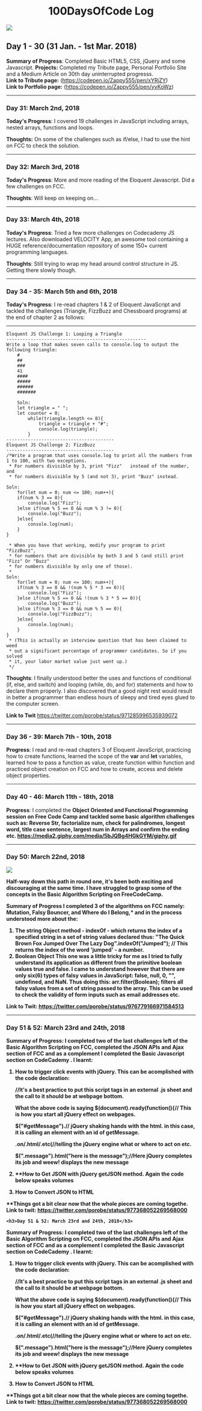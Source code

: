<h1 align = "center">100DaysOfCode Log</h1>
<img src = "https://cdn.pixabay.com/photo/2017/06/23/10/48/code-2434271_960_720.jpg">
<h2>Day 1 - 30 (31 Jan. - 1st Mar. 2018)</h2>

**Summary of Progress**: Completed Basic HTML5, CSS, jQuery and some Javascript.</b>
**Projects:** Completed my Tribute page, Personal Portfolio Site and a Medium Article on 30th day uninterrupted progresss.<br/>
**Link to Tribute page:** (https://codepen.io/Zappy555/pen/xYRjZY)<br/>
**Link to Portfolio page:** (https://codepen.io/Zappy555/pen/yvKoWz)<br/>

------------------------------------------------------------------------

<h3>Day 31: March 2nd, 2018</h3>

**Today's Progress**: I covered 19 challenges in JavaScript including arrays, nested arrays, functions and loops.

**Thoughts:** On some of the challenges such as if/else, I had to use the hint on FCC to check the solution.

------------------------------------------------------------------------
<h3>Day 32: March 3rd, 2018</h3>

**Today's Progress**: More and more reading of the Eloquent Javascript. Did a few challenges on FCC.

**Thoughts**: Will keep on keeping on...

------------------------------------------------------------------------
<h3>Day 33: March 4th, 2018</h3>

**Today's Progress**: Tried a few more challenges on Codecademy JS lectures. Also downloaded VELOCITY App, an awesome tool containing a HUGE reference/documentation repository of some 150+ current programming languages. 

**Thoughts**: Still trying to wrap my head around control structure in JS. Getting there slowly though.

------------------------------------------------------------------------
<h3>Day 34 - 35: March 5th and 6th, 2018</h3>

**Today's Progress**: I re-read chapters 1 & 2 of Eloquent JavaScript and tackled the challenges (Triangle, FizzBuzz and Chessboard programs) at the end of chapter 2 as follows:

----------------------------------------------------
	Eloquent JS Challenge 1: Looping a Triangle
	----------------------------------------------------
	Write a loop that makes seven calls to console.log to output the following triangle:
		#
		##
		###
		41
		####
		#####
		######
		#######
		
		Soln:
		let triangle = " ";
		let counter = 0;
			while(triangle.length <= 8){
				triangle = triangle + "#";
				console.log(triangle);
			}
	----------------------------------------
	Eloquent JS Challenge 2: FizzBuzz
	----------------------------------------
	/*Write a program that uses console.log to print all the numbers from 1 to 100, with two exceptions. 
	 * For numbers divisible by 3, print "Fizz"   instead of the number, and 
	 * for numbers divisible by 5 (and not 3), print "Buzz" instead.
	
	Soln:
		for(let num = 0; num <= 100; num++){
		if(num % 3 == 0){
			console.log("Fizz");
		}else if(num % 5 == 0 && num % 3 != 0){
			console.log("Buzz");
		}else{
			console.log(num);
		}
	}
	 
	 * When you have that working, modify your program to print "FizzBuzz", 
	 * for numbers that are divisible by both 3 and 5 (and still print "Fizz" Or "Buzz" 
	 * for numbers divisible by only one of those).
	 *
	Soln:
		for(let num = 0; num <= 100; num++){
		if(num % 3 == 0 && !(num % 5 * 3 == 0)){
			console.log("Fizz");
		}else if(num % 5 == 0 && !(num % 3 * 5 == 0)){
			console.log("Buzz");
		}else if(num % 3 == 0 && num % 5 == 0){
			console.log("FizzBuzz");
		}else{
			console.log(num);
		}
	}
	 * (This is actually an interview question that has been claimed to weed
	 * out a significant percentage of programmer candidates. So if you solved
	 * it, your labor market value just went up.)
	 */

**Thoughts**: I finally understood better the uses and functions of conditional (if, else, and switch) and looping (while,
do, and for) statements and how to declare them properly. I also discovered that a good night rest would result in better a programmer than endless hours of sleepy and tired eyes glued to the computer screen.

**Link to Twit** https://twitter.com/porobe/status/971285996535939072



------------------------------------------------------------------------
<h3>Day 36 - 39: March 7th - 10th, 2018</h3>

**Progress**: I read and re-read chapters 3 of Eloquent JavaScript, practicing how to create functions, learned the scope of the <b>var</b> and <b>let</b> variables, learned how to pass a function as value, create function within function and practiced object creation on FCC and how to create, access and delete object properties. 


------------------------------------------------------------------------
<h3>Day 40 - 46: March 11th - 18th, 2018</h3>

**Progress**: I completed  the <b>  Object Oriented and Functional Programming session on Free Code Camp and tackled some basic algorithm challenges such as: Reverse Str, factorialize num, check for palindromes, longest word, title case sentence, largest num in Arrays and confirm the ending etc. https://media2.giphy.com/media/5bJQBg4HGkGYM/giphy.gif
	
------------------------------------------------------------------------
<h3>Day 50: March 22nd, 2018</h3>

<img class="center" src = "https://www.healthysystem.in/wp-content/uploads/2016/08/Half-way-done.jpg">

Half-way down this path in round one, it's been both exciting and discouraging at the same time. I have struggled to grasp some of the concepts in the Basic Algorithm Scripting on FreeCodeCamp. 

**Summary of Progress** I completed 3 of the algorithms on FCC namely: **Mutation, Falsy Bouncer, and Where do I Belong,*** and in the process understood more about the:
1. **The string Object method - indexOf -** which returns the index of a specified string in a set of string values declared thus:
   "The Quick Brown Fox Jumped Over The Lazy Dog".indexOf("Jumped"); // This returns the index of the word 'jumped' - a number.
2. **Boolean Object** This one was a little tricky for me as I tried to fully understand its application as different from the primitive boolean values true and false. I came to understand however that there are only six(6) types of falsy values in JavaScript:  **false, null, 0, "", undefined, and NaN.** Thus doing this: arr.filter(Boolean); filters all falsy values from a set of string passed to the array. This can be used to check the validity of form inputs such as email addresses etc.

**Link to Twit:** https://twitter.com/porobe/status/976779166971584513

------------------------------------------------------------------------
<h3>Day 51 & 52: March 23rd and 24th, 2018</h3>

**Summary of Progress**: I completed two of the last challenges left of the Basic Algorithm Scripting on FCC, completed the JSON APIs and Ajax section of FCC and as a complement I completed the Basic Javascript section on CodeCademy . I learnt:
1. **How to trigger click events with jQuery.** This can be acomplished with the code declaration:
	<script>
	  $(document).ready(function() {
	    $("#getMessage").on("click", function(){ //"#getMessage method is an id. given to a button in html.
	    $(".message").html("here is the message");
	   });
	  });
	</script>//It's a best practice to put this script tags in an external .js sheet and the call to it should be at webpage bottom.
	
	**What the above code is saying**
	$(document).ready(function(){// This is how you start all jQuery effect on webpages.
	
	$("#getMessage").// jQuery shaking hands with the html. in this case, it is calling an element with an id of getMessage. 
	
	.on/.html/.etc(//telling the jQuery engine what or where to act on etc.
	
	$(".message").html("here is the message");//Here jQuery completes its job and weew! displays the new message

2. **How to Get JSON with jQuery getJSON method. Again the code below speaks volumes
<!--	<script>
	  $(document).ready(function() {

	    $("#getMessage").on("click", function(){
	      
	      $.getJSON("/json/cats.json", function(json){
		$(".message").html(JSON.stringify(json));
	      });
	    });
	  });
	</script>
     
	     <div class="container-fluid">
	  <div class = "row text-center">
	    <h2>Cat Photo Finder</h2>
	  </div>
	  <div class = "row text-center">
	    <div class = "col-xs-12 well message">
	      The message will go here
	    </div>
	  </div>
	  <div class = "row text-center">
	    <div class = "col-xs-12">
	      <button id = "getMessage" class = "btn btn-primary">
		Get Message
	      </button>
	    </div>
	  </div>
	</div>
    -->
3. **How to Convert JSON to HTML**
<!--	<script>
	  $(document).ready(function() {

	    $("#getMessage").on("click", function() {
	      $.getJSON("/json/cats.json", function(json) {

		var html = "";
		// Only change code below this line.
		json.forEach(function(val) {
		  var keys = Object.keys(val);
		  html += "<div class = 'cat'>";
		  keys.forEach(function(key) {
		    html += "<strong>" + key + "</strong>: " + val[key] + "<br>";
		  });
		  html += "</div><br>";
		});  
		$(".message").html(html);

	      });
	    });
	  });
	</script>

	<div class="container-fluid">
	  <div class = "row text-center">
	    <h2>Cat Photo Finder</h2>
	  </div>
	  <div class = "row text-center">
	    <div class = "col-xs-12 well message">
	      The message will go here
	   </div>
	  </div>
	  <div class = "row text-center">
	    <div class = "col-xs-12">
	      <button id = "getMessage" class = "btn btn-primary">
		Get Message
	      </button>
	    </div>
	  </div>
	</div>
-->
**Things got a bit clear now that the whole pieces are coming togethe.
**Link to twit:** https://twitter.com/porobe/status/977368052269568000


	<h3>Day 51 & 52: March 23rd and 24th, 2018</h3>

**Summary of Progress**: I completed two of the last challenges left of the Basic Algorithm Scripting on FCC, completed the JSON APIs and Ajax section of FCC and as a complement I completed the Basic Javascript section on CodeCademy . I learnt:
1. **How to trigger click events with jQuery.** This can be acomplished with the code declaration:
	<script>
	  $(document).ready(function() {
	    $("#getMessage").on("click", function(){ //"#getMessage method is an id. given to a button in html.
	    $(".message").html("here is the message");
	   });
	  });
	</script>//It's a best practice to put this script tags in an external .js sheet and the call to it should be at webpage bottom.
	
	**What the above code is saying**
	$(document).ready(function(){// This is how you start all jQuery effect on webpages.
	
	$("#getMessage").// jQuery shaking hands with the html. in this case, it is calling an element with an id of getMessage. 
	
	.on/.html/.etc(//telling the jQuery engine what or where to act on etc.
	
	$(".message").html("here is the message");//Here jQuery completes its job and weew! displays the new message

2. **How to Get JSON with jQuery getJSON method. Again the code below speaks volumes
<!--	<script>
	  $(document).ready(function() {

	    $("#getMessage").on("click", function(){
	      
	      $.getJSON("/json/cats.json", function(json){
		$(".message").html(JSON.stringify(json));
	      });
	    });
	  });
	</script>
     
	     <div class="container-fluid">
	  <div class = "row text-center">
	    <h2>Cat Photo Finder</h2>
	  </div>
	  <div class = "row text-center">
	    <div class = "col-xs-12 well message">
	      The message will go here
	    </div>
	  </div>
	  <div class = "row text-center">
	    <div class = "col-xs-12">
	      <button id = "getMessage" class = "btn btn-primary">
		Get Message
	      </button>
	    </div>
	  </div>
	</div>
    -->
3. **How to Convert JSON to HTML**
<!--	<script>
	  $(document).ready(function() {

	    $("#getMessage").on("click", function() {
	      $.getJSON("/json/cats.json", function(json) {

		var html = "";
		// Only change code below this line.
		json.forEach(function(val) {
		  var keys = Object.keys(val);
		  html += "<div class = 'cat'>";
		  keys.forEach(function(key) {
		    html += "<strong>" + key + "</strong>: " + val[key] + "<br>";
		  });
		  html += "</div><br>";
		});  
		$(".message").html(html);

	      });
	    });
	  });
	</script>

	<div class="container-fluid">
	  <div class = "row text-center">
	    <h2>Cat Photo Finder</h2>
	  </div>
	  <div class = "row text-center">
	    <div class = "col-xs-12 well message">
	      The message will go here
	   </div>
	  </div>
	  <div class = "row text-center">
	    <div class = "col-xs-12">
	      <button id = "getMessage" class = "btn btn-primary">
		Get Message
	      </button>
	    </div>
	  </div>
	</div>
-->
**Things got a bit clear now that the whole pieces are coming togethe.
**Link to twit:** https://twitter.com/porobe/status/977368052269568000

